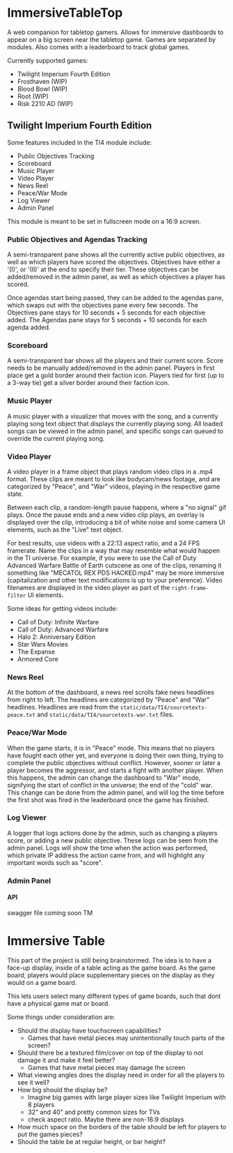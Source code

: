 # ImmersiveTableTop

A web companion for tabletop gamers. Allows for immersive dashboards to appear on a big screen near the tabletop game. Games are separated by modules. Also comes with a leaderboard to track global games.

Currently supported games:

- Twilight Imperium Fourth Edition
- Frosthaven (WIP)
- Blood Bowl (WIP)
- Root (WIP)
- Risk 2210 AD (WIP)

## Twilight Imperium Fourth Edition

Some features included in the TI4 module include:

- Public Objectives Tracking
- Scoreboard
- Music Player
- Video Player
- News Reel
- Peace/War Mode
- Log Viewer
- Admin Panel

This module is meant to be set in fullscreen mode on a 16:9 screen.

### Public Objectives and Agendas Tracking

A semi-transparent pane shows all the currently active public objectives, as well as which players have scored the objectives. Objectives have either a '(I)', or '(II)' at the end to specify their tier. These objectives can be added/removed in the admin panel, as well as which objectives a player has scored.

Once agendas start being passed, they can be added to the agendas pane, which swaps out with the objectives pane every few seconds. The Objectives pane stays for 10 seconds + 5 seconds for each objective added. The Agendas pane stays for 5 seconds + 10 seconds for each agenda added.

### Scoreboard

A semi-transparent bar shows all the players and their current score. Score needs to be manually added/removed in the admin panel. Players in first place get a gold border around their faction icon. Players tied for first (up to a 3-way tie) get a silver border around their faction icon.

### Music Player

A music player with a visualizer that moves with the song, and a currently playing song text object that displays the currently playing song. All loaded songs can be viewed in the admin panel, and specific songs can queued to override the current playing song.

### Video Player

A video player in a frame object that plays random video clips in a .mp4 format. These clips are meant to look like bodycam/news footage, and are categorized by "Peace", and "War" videos, playing in the respective game state.

Between each clip, a random-length pause happens, where a "no signal" gif plays. Once the pause ends and a new video clip plays, an overlay is displayed over the clip, introducing a bit of white noise and some camera UI elements, such as the "Live" text object.

For best results, use videos with a 22:13 aspect ratio, and a 24 FPS framerate. Name the clips in a way that may resemble what would happen in the TI universe. For example, if you were to use the Call of Duty Advanced Warfare Battle of Earth cutscene as one of the clips, renaming it something like "MECATOL REX PDS HACKED.mp4" may be more immersive (capitalization and other text modifications is up to your preference). Video filenames are displayed in the video player as part of the `right-frame-filter` UI elements.

Some ideas for getting videos include:

- Call of Duty: Infinite Warfare
- Call of Duty: Advanced Warfare
- Halo 2: Anniversary Edition
- Star Wars Movies
- The Expanse
- Armored Core

### News Reel

At the bottom of the dashboard, a news reel scrolls fake news headlines from right to left. The headlines are categorized by "Peace" and "War" headlines. Headlines are read from the `static/data/TI4/sourcetexts-peace.txt` and `static/data/TI4/sourcetexts-war.txt` files.

### Peace/War Mode

When the game starts, it is in "Peace" mode. This means that no players have fought each other yet, and everyone is doing their own thing, trying to complete the public objectives without conflict. However, sooner or later a player becomes the aggressor, and starts a fight with another player. When this happens, the admin can change the dashboard to "War" mode, signifying the start of conflict in the universe; the end of the "cold" war. This change can be done from the admin panel, and will log the time before the first shot was fired in the leaderboard once the game has finished.

### Log Viewer

A logger that logs actions done by the admin, such as changing a players score, or adding a new public objective. These logs can be seen from the admin panel. Logs will show the time when the action was performed, which private IP address the action came from, and will highlight any important words such as "score".

### Admin Panel

#### API

swagger file coming soon TM

# Immersive Table

This part of the project is still being brainstormed. The idea is to have a face-up display, inside of a table acting as the game board. As the game board, players would place supplementary pieces on the display as they would on a game board.

This lets users select many different types of game boards, such that dont have a physical game mat or board.

Some things under consideration are:

- Should the display have touchscreen capabilities?
  - Games that have metal pieces may unintentionally touch parts of the screen?
- Should there be a textured film/cover on top of the display to not damage it and make it feel better?
  - Games that have metal pieces may damage the screen
- What viewing angles does the display need in order for all the players to see it well?
- How big should the display be?
  - Imagine big games with large player sizes like Twilight Imperium with 8 players
  - 32" and 40" and pretty common sizes for TVs
  - check aspect ratio. Maybe there are non-16:9 displays
- How much space on the borders of the table should be left for players to put the games pieces?
- Should the table be at regular height, or bar height?
